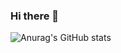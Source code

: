 ### Hi there 👋

![Anurag's GitHub stats](https://github-readme-stats.vercel.app/api?username=mybiggold&show_icons=true&theme=radical)
<!--
**jeongwookkim/jeongwookkim** is a ✨ _special_ ✨ repository because its `README.md` (this file) appears on your GitHub profile.

Here are some ideas to get you started:

- 🔭 I’m currently working on ...
- 🌱 I’m currently learning ...
- 👯 I’m looking to collaborate on ...
- 🤔 I’m looking for help with ...
- 💬 Ask me about ...
- 📫 How to reach me: ...
- 😄 Pronouns: ...
- ⚡ Fun fact: ...
-->
